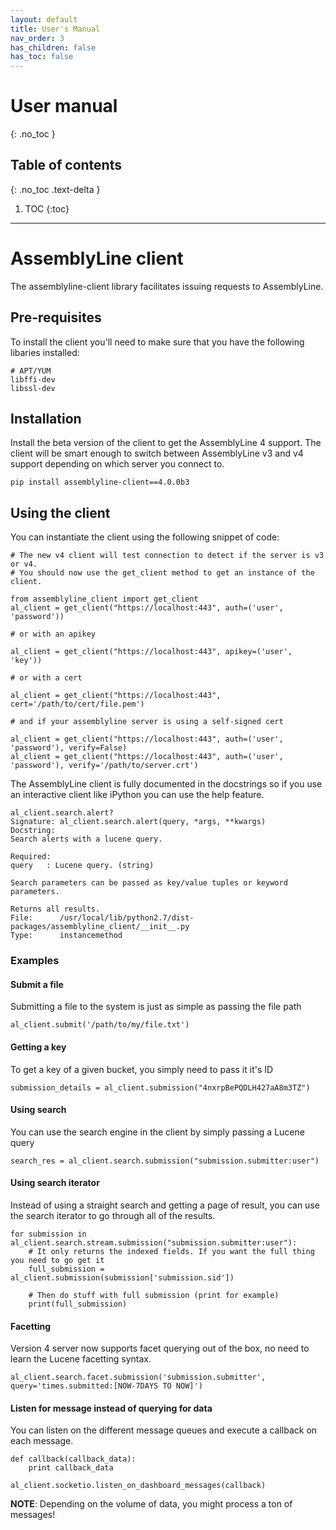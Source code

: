 ```yaml
---
layout: default
title: User's Manual
nav_order: 3
has_children: false
has_toc: false
---
```


# User manual
{: .no_toc }


## Table of contents
{: .no_toc .text-delta }

1. TOC
{:toc}

---

# AssemblyLine client
The assemblyline-client library facilitates issuing requests to AssemblyLine.

## Pre-requisites

To install the client you'll need to make sure that you have the following libaries installed:

    # APT/YUM
    libffi-dev
    libssl-dev
    
## Installation

Install the beta version of the client to get the AssemblyLine 4 support. The client will be smart enough to switch between AssemblyLine v3 and v4 support depending on which server you connect to.

    pip install assemblyline-client==4.0.0b3

## Using the client

You can instantiate the client using the following snippet of code:

    # The new v4 client will test connection to detect if the server is v3 or v4. 
    # You should now use the get_client method to get an instance of the client.
    
    from assemblyline_client import get_client
    al_client = get_client("https://localhost:443", auth=('user', 'password'))
    
    # or with an apikey
    
    al_client = get_client("https://localhost:443", apikey=('user', 'key'))
    
    # or with a cert 
    
    al_client = get_client("https://localhost:443", cert='/path/to/cert/file.pem')

    # and if your assemblyline server is using a self-signed cert

    al_client = get_client("https://localhost:443", auth=('user', 'password'), verify=False)
    al_client = get_client("https://localhost:443", auth=('user', 'password'), verify='/path/to/server.crt')

The AssemblyLine client is fully documented in the docstrings so if you use an interactive client like iPython you can use the help feature.

    al_client.search.alert?
    Signature: al_client.search.alert(query, *args, **kwargs)
    Docstring:
    Search alerts with a lucene query.

    Required:
    query   : Lucene query. (string)

    Search parameters can be passed as key/value tuples or keyword parameters.

    Returns all results.
    File:      /usr/local/lib/python2.7/dist-packages/assemblyline_client/__init__.py
    Type:      instancemethod

### Examples

#### Submit a file

Submitting a file to the system is just as simple as passing the file path

    al_client.submit('/path/to/my/file.txt')

#### Getting a key

To get a key of a given bucket, you simply need to pass it it's ID

    submission_details = al_client.submission("4nxrpBePQDLH427aA8m3TZ")

#### Using search

You can use the search engine in the client by simply passing a Lucene query

    search_res = al_client.search.submission("submission.submitter:user")

#### Using search iterator

Instead of using a straight search and getting a page of result, you can use the search iterator to go through all of the results.

    for submission in al_client.search.stream.submission("submission.submitter:user"):
        # It only returns the indexed fields. If you want the full thing you need to go get it
        full_submission = al_client.submission(submission['submission.sid'])

        # Then do stuff with full submission (print for example)
        print(full_submission)

#### Facetting

Version 4 server now supports facet querying out of the box, no need to learn the Lucene facetting syntax.
    
    al_client.search.facet.submission('submission.submitter', query='times.submitted:[NOW-7DAYS TO NOW]')

#### Listen for message instead of querying for data

You can listen on the different message queues and execute a callback on each message.

    def callback(callback_data):
        print callback_data

    al_client.socketio.listen_on_dashboard_messages(callback)

**NOTE**: Depending on the volume of data, you might process a ton of messages!